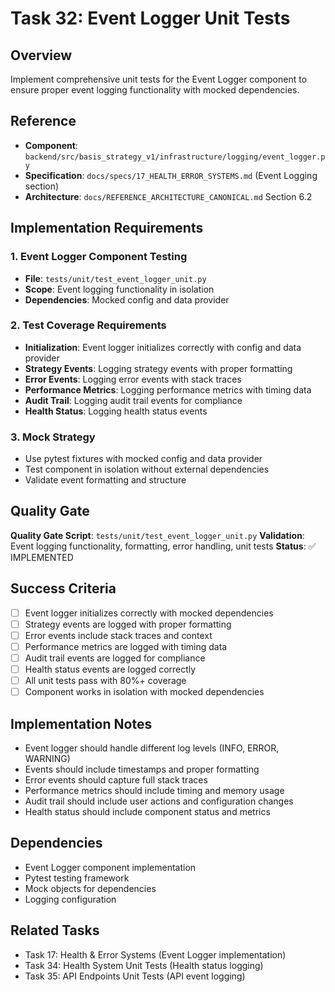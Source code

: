 # Task 32: Event Logger Unit Tests

## Overview
Implement comprehensive unit tests for the Event Logger component to ensure proper event logging functionality with mocked dependencies.

## Reference
- **Component**: `backend/src/basis_strategy_v1/infrastructure/logging/event_logger.py`
- **Specification**: `docs/specs/17_HEALTH_ERROR_SYSTEMS.md` (Event Logging section)
- **Architecture**: `docs/REFERENCE_ARCHITECTURE_CANONICAL.md` Section 6.2

## Implementation Requirements

### 1. Event Logger Component Testing
- **File**: `tests/unit/test_event_logger_unit.py`
- **Scope**: Event logging functionality in isolation
- **Dependencies**: Mocked config and data provider

### 2. Test Coverage Requirements
- **Initialization**: Event logger initializes correctly with config and data provider
- **Strategy Events**: Logging strategy events with proper formatting
- **Error Events**: Logging error events with stack traces
- **Performance Metrics**: Logging performance metrics with timing data
- **Audit Trail**: Logging audit trail events for compliance
- **Health Status**: Logging health status events

### 3. Mock Strategy
- Use pytest fixtures with mocked config and data provider
- Test component in isolation without external dependencies
- Validate event formatting and structure

## Quality Gate
**Quality Gate Script**: `tests/unit/test_event_logger_unit.py`
**Validation**: Event logging functionality, formatting, error handling, unit tests
**Status**: ✅ IMPLEMENTED

## Success Criteria
- [ ] Event logger initializes correctly with mocked dependencies
- [ ] Strategy events are logged with proper formatting
- [ ] Error events include stack traces and context
- [ ] Performance metrics are logged with timing data
- [ ] Audit trail events are logged for compliance
- [ ] Health status events are logged correctly
- [ ] All unit tests pass with 80%+ coverage
- [ ] Component works in isolation with mocked dependencies

## Implementation Notes
- Event logger should handle different log levels (INFO, ERROR, WARNING)
- Events should include timestamps and proper formatting
- Error events should capture full stack traces
- Performance metrics should include timing and memory usage
- Audit trail should include user actions and configuration changes
- Health status should include component status and metrics

## Dependencies
- Event Logger component implementation
- Pytest testing framework
- Mock objects for dependencies
- Logging configuration

## Related Tasks
- Task 17: Health & Error Systems (Event Logger implementation)
- Task 34: Health System Unit Tests (Health status logging)
- Task 35: API Endpoints Unit Tests (API event logging)
